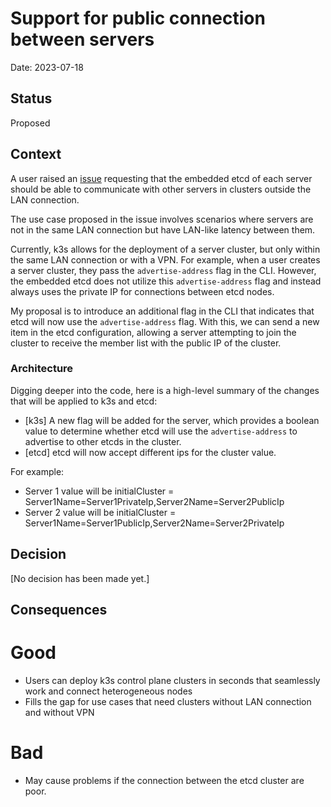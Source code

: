 # Support for public connection between servers

Date: 2023-07-18

## Status

Proposed

## Context

A user raised an [issue](https://github.com/k3s-io/k3s/issues/2965) requesting that the embedded etcd of each server should be able to communicate with other servers in clusters outside the LAN connection.

The use case proposed in the issue involves scenarios where servers are not in the same LAN connection but have LAN-like latency between them.

Currently, k3s allows for the deployment of a server cluster, but only within the same LAN connection or with a VPN. For example, when a user creates a server cluster, they pass the `advertise-address` flag in the CLI. However, the embedded etcd does not utilize this `advertise-address` flag and instead always uses the private IP for connections between etcd nodes.

My proposal is to introduce an additional flag in the CLI that indicates that etcd will now use the `advertise-address` flag. With this, we can send a new item in the etcd configuration, allowing a server attempting to join the cluster to receive the member list with the public IP of the cluster.

### Architecture

Digging deeper into the code, here is a high-level summary of the changes that will be applied to k3s and etcd:
* [k3s] A new flag will be added for the server, which provides a boolean value to determine whether etcd will use the `advertise-address` to advertise to other etcds in the cluster.
* [etcd] etcd will now accept different ips for the cluster value. 
	
For example:
* Server 1 value will be initialCluster = Server1Name=Server1PrivateIp,Server2Name=Server2PublicIp
* Server 2 value will be initialCluster = Server1Name=Server1PublicIp,Server2Name=Server2PrivateIp

## Decision

[No decision has been made yet.]

## Consequences

Good
====
* Users can deploy k3s control plane clusters in seconds that seamlessly work and connect heterogeneous nodes
* Fills the gap for use cases that need clusters without LAN connection and without VPN

Bad
===
* May cause problems if the connection between the etcd cluster are poor.

